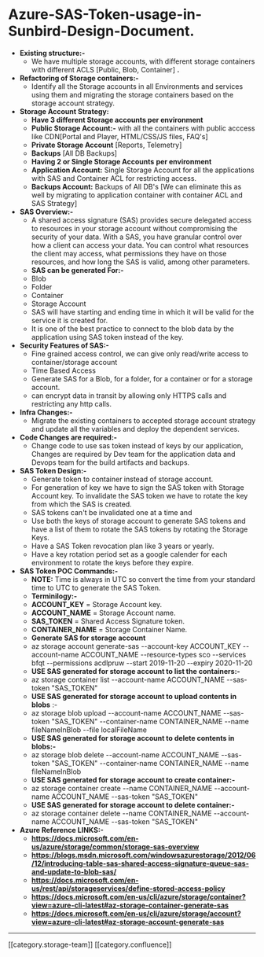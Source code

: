 # Azure-SAS-Token-usage-in-Sunbird-Design-Document.

* **Existing structure:-**
  * We have multiple storage accounts, with different storage containers with different ACLS \[Public, Blob, Container] **.**
* **Refactoring of Storage containers:-**
  * Identify all the Storage accounts in all Environments and services using them and migrating the storage containers based on the storage account strategy.
* **Storage Account Strategy:**
  * **Have 3 different Storage accounts per environment**
  * **Public Storage Account:-** with all the containers with public acccess like CDN\[Portal and Player, HTML/CSS/JS files, FAQ's]
  * **Private Storage Account** \[Reports, Telemetry]
  * **Backups** \[All DB Backups]
  * **Having 2 or Single Storage Accounts** **per environment** &#x20;
  * **Application Account:** Single Storage Account for all the applications with SAS and Container ACL for restricting access.
  * **Backups Account:** Backups of All DB's \[We can eliminate this as well by migrating to application container with container ACL and SAS Strategy]
* **SAS Overview:-**
  * A shared access signature (SAS) provides secure delegated access to resources in your storage account without compromising the security of your data. With a SAS, you have granular control over how a client can access your data. You can control what resources the client may access, what permissions they have on those resources, and how long the SAS is valid, among other parameters.
  * **SAS can be generated For:-**
  * Blob
  * Folder
  * Container
  * Storage Account
  * SAS will have starting and ending time in which it will be valid for the service it is created for.
  * It is one of the best practice to connect to the blob data by the application using SAS token instead of the key.
* **Security Features of SAS:-** &#x20;
  * Fine grained access control, we can give only read/write access to container/storage account
  * Time Based Access
  * Generate SAS for a Blob, for a folder, for a container or for a storage account.
  * can encrypt data in transit by allowing only HTTPS calls and restricting any http calls.
* **Infra Changes:-**
  * Migrate the existing containers to accepted storage account strategy and update all the variables and deploy the dependent services.
* **Code Changes are required:-**
  * Change code to use sas token instead of keys by our application, Changes are required by Dev team for the application data and Devops team for the build artifacts and backups.
* **SAS Token Design:-**
  * Generate token to container instead of storage account.
  * For generation of key we have to sign the SAS token with Storage Account key. To invalidate the SAS token we have to rotate the key from which the SAS is created.
  * SAS tokens can't be invalidated one at a time and
  * Use both the keys of storage account to generate SAS tokens and have a list of them to rotate the SAS tokens by rotating the Storage Keys.
  * Have a SAS Token revocation plan like 3 years or yearly.
  * Have a key rotation period set as a google calender for each environment to rotate the keys before they expire.
* **SAS Token POC Commands:-**
  * **NOTE:** Time is always in UTC so convert the time from your standard time to UTC to generate the SAS Token.
  * **Terminilogy:-**
  * **ACCOUNT\_KEY** = Storage Account key.
  * **ACCOUNT\_NAME** = Storage Account name.
  * **SAS\_TOKEN** = Shared Access Signature token.
  * **CONTAINER\_NAME** = Storage Container Name.
  * **Generate SAS for storage account**
  * az storage account generate-sas --account-key ACCOUNT\_KEY --account-name ACCOUNT\_NAME --resource-types sco --services bfqt --permissions acdlpruw --start 2019-11-20 --expiry 2020-11-20
  * **USE SAS generated for storage account to list the containers:-**
  * az storage container list --account-name ACCOUNT\_NAME --sas-token "SAS\_TOKEN"
  * **USE SAS generated for storage account to upload contents in blobs** :-
  * az storage blob upload --account-name ACCOUNT\_NAME --sas-token "SAS\_TOKEN" --container-name CONTAINER\_NAME --name fileNameInBlob --file localFileName
  * **USE SAS generated for storage account to delete contents in blobs:-**
  * az storage blob delete --account-name ACCOUNT\_NAME --sas-token "SAS\_TOKEN" --container-name CONTAINER\_NAME --name fileNameInBlob
  * **USE SAS generated for storage account to create container:-**
  * az storage container create --name CONTAINER\_NAME --account-name ACCOUNT\_NAME --sas-token "SAS\_TOKEN"
  * **USE SAS generated for storage account to delete container:-**
  * az storage container delete --name CONTAINER\_NAME --account-name ACCOUNT\_NAME --sas-token "SAS\_TOKEN"
* **Azure Reference LINKS:-**
  * **https://docs.microsoft.com/en-us/azure/storage/common/storage-sas-overview**
  * **https://blogs.msdn.microsoft.com/windowsazurestorage/2012/06/12/introducing-table-sas-shared-access-signature-queue-sas-and-update-to-blob-sas/**
  * **https://docs.microsoft.com/en-us/rest/api/storageservices/define-stored-access-policy**
  * **https://docs.microsoft.com/en-us/cli/azure/storage/container?view=azure-cli-latest#az-storage-container-generate-sas**
  * **https://docs.microsoft.com/en-us/cli/azure/storage/account?view=azure-cli-latest#az-storage-account-generate-sas**

***

\[\[category.storage-team]] \[\[category.confluence]]
